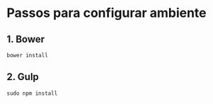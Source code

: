 # Passos para configurar ambiente

## 1. Bower

```bower install```

## 2. Gulp

```sudo npm install```
